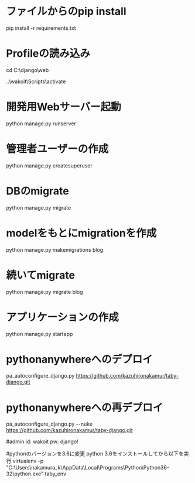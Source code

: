 # ファイルからのpip install
pip install -r requirements.txt

# Profileの読み込み
cd C:\django\web

..\wakoit\Scripts\activate

# 開発用Webサーバー起動
python manage.py runserver

# 管理者ユーザーの作成
python manage.py createsuperuser

# DBのmigrate
python manage.py migrate

# modelをもとにmigrationを作成
python manage.py makemigrations blog

# 続いてmigrate
python manage.py migrate blog

# アプリケーションの作成
python manage.py startapp <app>

# pythonanywhereへのデプロイ
pa_autoconfigure_django.py https://github.com/kazuhironakamur/taby-django.git

# pythonanywhereへの再デプロイ
pa_autoconfigure_django.py --nuke https://github.com/kazuhironakamur/taby-django.git

#admin
id: wakoit
pw: django!

#pythonのバージョンを3.6に変更
python 3.6をインストールしてから以下を実行
virtualenv -p "C:\Users\nakamura_k\AppData\Local\Programs\Python\Python36-32\python.exe" taby_env